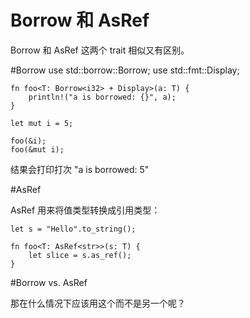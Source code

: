 Borrow 和 AsRef
===

Borrow 和 AsRef 这两个 trait 相似又有区别。

#Borrow
	use std::borrow::Borrow;
	use std::fmt::Display;

	fn foo<T: Borrow<i32> + Display>(a: T) {
	    println!("a is borrowed: {}", a);
	}

	let mut i = 5;

	foo(&i);
	foo(&mut i);

结果会打印打次 "a is borrowed: 5"

#AsRef

AsRef 用来将值类型转换成引用类型：

	let s = "Hello".to_string();

	fn foo<T: AsRef<str>>(s: T) {
	    let slice = s.as_ref();
	}

#Borrow vs. AsRef

那在什么情况下应该用这个而不是另一个呢？

